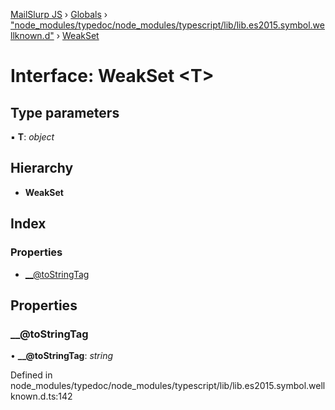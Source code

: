 [MailSlurp JS](../README.md) › [Globals](../globals.md) › ["node_modules/typedoc/node_modules/typescript/lib/lib.es2015.symbol.wellknown.d"](../modules/_node_modules_typedoc_node_modules_typescript_lib_lib_es2015_symbol_wellknown_d_.md) › [WeakSet](_node_modules_typedoc_node_modules_typescript_lib_lib_es2015_symbol_wellknown_d_.weakset.md)

# Interface: WeakSet <**T**>

## Type parameters

▪ **T**: *object*

## Hierarchy

* **WeakSet**

## Index

### Properties

* [__@toStringTag](_node_modules_typedoc_node_modules_typescript_lib_lib_es2015_symbol_wellknown_d_.weakset.md#__@tostringtag)

## Properties

###  __@toStringTag

• **__@toStringTag**: *string*

Defined in node_modules/typedoc/node_modules/typescript/lib/lib.es2015.symbol.wellknown.d.ts:142
